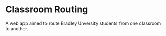 # Classroom Routing
 A web app aimed to route Bradley Unversity students from one classroom to another.
